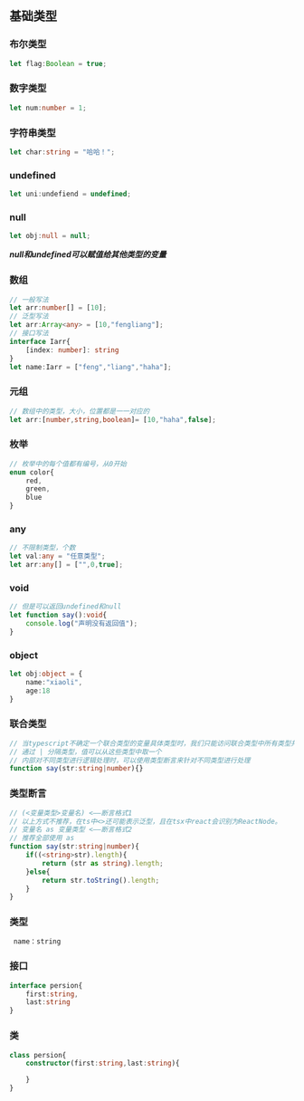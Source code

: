 ## 基础类型

### 布尔类型
```ts
let flag:Boolean = true;
```

### 数字类型
```ts
let num:number = 1;
```

### 字符串类型
```ts
let char:string = "哈哈！";
```

### undefined
```ts
let uni:undefiend = undefined;
```
### null
```ts
let obj:null = null;
```
***null和undefined可以赋值给其他类型的变量***

### 数组
```ts
// 一般写法
let arr:number[] = [10];
// 泛型写法
let arr:Array<any> = [10,"fengliang"];
// 接口写法
interface Iarr{
    [index: number]: string
}
let name:Iarr = ["feng","liang","haha"];
```

### 元组
```ts
// 数组中的类型，大小，位置都是一一对应的
let arr:[number,string,boolean]= [10,"haha",false];
```

### 枚举
```ts
// 枚举中的每个值都有编号，从0开始
enum color{
    red,
    green,
    blue
}
```

### any
```ts
// 不限制类型，个数
let val:any = "任意类型";
let arr:any[] = ["",0,true];
```

### void
```ts
// 但是可以返回undefined和null
let function say():void{
    console.log("声明没有返回值");
}
```

### object
```ts
let obj:object = {
    name:"xiaoli",
    age:18
} 
```

### 联合类型
```ts
// 当typescript不确定一个联合类型的变量具体类型时，我们只能访问联合类型中所有类型共有的方法和属性
// 通过 | 分隔类型，值可以从这些类型中取一个
// 内部对不同类型进行逻辑处理时，可以使用类型断言来针对不同类型进行处理
function say(str:string|number){}
```

### 类型断言
```ts
// (<变量类型>变量名) <——断言格式1
// 以上方式不推荐，在ts中<>还可能表示泛型，且在tsx中react会识别为ReactNode。
// 变量名 as 变量类型 <——断言格式2
// 推荐全部使用 as 
function say(str:string|number){
    if((<string>str).length){
        return (str as string).length;
    }else{
        return str.toString().length;
    }
}
```

### 类型
```ts
 name：string
```

### 接口
```ts
interface persion{
    first:string,
    last:string
}
```

### 类
```ts
class persion{
    constructor(first:string,last:string){

    }
}
```